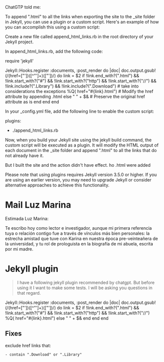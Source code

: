 ChatGTP told me:

To append ".html" to all the links when exporting the site to the _site folder in Jekyll, you can use a plugin or a custom script. Here's an example of how you can accomplish this using a custom script:

Create a new file called append_html_links.rb in the root directory of your Jekyll project.

In append_html_links.rb, add the following code:

require 'jekyll'

Jekyll::Hooks.register :documents, :post_render do |doc|
    doc.output.gsub!(/(href=["'])([^"']+)(["'])/) do
      link = $2
      if !link.end_with?(".html") && !link.start_with?("#") && !link.start_with?("http") && !link.start_with?("//") && !link.include?(".Library") && !link.include?(".Download") # take into considerations the exceptions
        %Q( href="#{link}.html")  # Modify the href attribute by appending .html
      else
        " " + $&  # Preserve the original href attribute as is
      end
    end
  end


In your _config.yml file, add the following line to enable the custom script:


plugins:
  - ./append_html_links.rb

Now, when you build your Jekyll site using the jekyll build command, the custom script will be executed as a plugin. It will modify the HTML output of each document in the _site folder and append ".html" to all the links that do not already have it.

But I built the site and the action didn't have effect. ho .html were added

Please note that using plugins requires Jekyll version 3.5.0 or higher. If you are using an earlier version, you may need to upgrade Jekyll or consider alternative approaches to achieve this functionality.

# Mail Luz Marina

Estimada Luz Marina:

Te escribo hoy como lector e investigador, aunque mi primera referencia tuya o relación contigo fue a través de vínculos más bien personales: la estrecha amistad que tuve con Karina en nuestra época pre-veinteañera de la universidad, y tu rol de prologuista en la biografía de mi abuela, escrita por mi madre.




# Jekyll plugin

> I have a following jekyll plugin recommended by chatgpt. But before using it I want to make some tests. I will be asking you questions in that regard.

Jekyll::Hooks.register :documents, :post_render do |doc|
  doc.output.gsub!(/(href=["'])([^"']+)(["'])/) do
    link = $2
    if !link.end_with?(".html") && !link.start_with?("#") && !link.start_with?("http") && !link.start_with?("//")
      %Q( href="#{link}.html")
    else
      " " + $&
    end
  end
end

## Fixes

exclude href links that:

	- contain ".Download" or ".Library"

	
	

